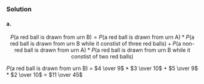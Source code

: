 ### Solution
#### a.
$$
P(\text{a red ball is drawn from urn B}) = P(\text{a red ball is drawn from urn A}) * P(\text{a red ball is drawn from urn B while it constist of three red balls}) + P(\text{a non-red ball is drawn from urn A}) * P(\text{a red ball is drawn from urn B while it constist of two red balls})
$$

$P(\text{a red ball is drawn from urn B})$ = $4 \over 9$ * $3 \over 10$ + $5 \over 9$ * $2 \over 10$ = $11 \over 45$

